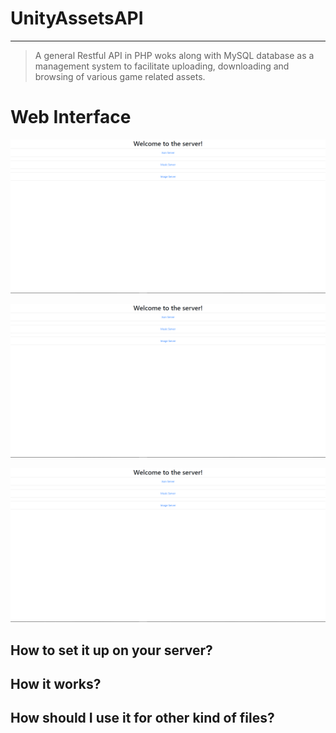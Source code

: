 # UnityAssetsAPI
----------

>  A general Restful API in PHP woks along with MySQL database as a management system to facilitate uploading, downloading and browsing of various game related assets.   
 
# Web Interface
![home page screenshot](https://github.com/AmousQiu/UnityAssetsAPI/blob/master/Screenshots/ServerHomePage.PNG)

![home page screenshot](https://github.com/AmousQiu/UnityAssetsAPI/blob/master/Screenshots/ServerHomePage.PNG)

![home page screenshot](https://github.com/AmousQiu/UnityAssetsAPI/blob/master/Screenshots/ServerHomePage.PNG)

## How to set it up on your server?  


## How it works?      
       
    

## How should I use it for other kind of files? 
